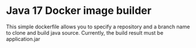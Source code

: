 # Java 17 Docker image builder

This simple dockerfile allows you to specify a repository and a branch name to clone and build java source.
Currently, the build result must be application.jar
